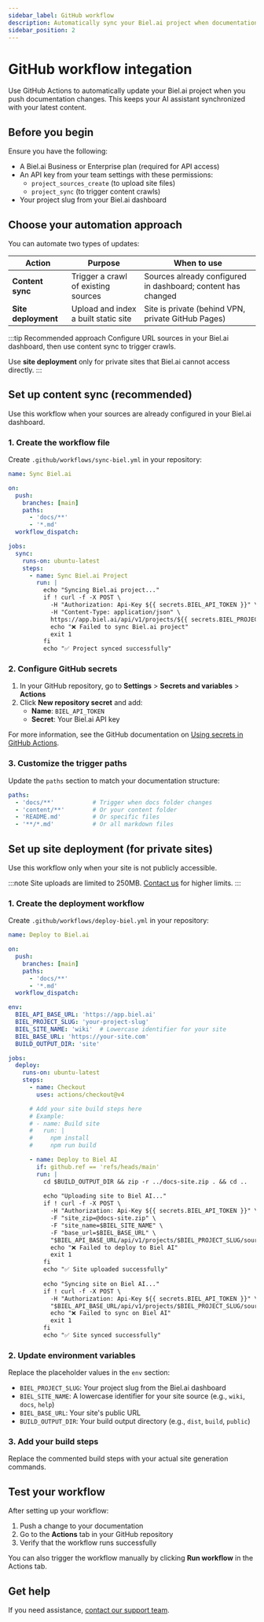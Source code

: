 ```yaml
---
sidebar_label: GitHub workflow
description: Automatically sync your Biel.ai project when documentation changes using GitHub Actions.
sidebar_position: 2
---
```


# GitHub workflow integation

Use GitHub Actions to automatically update your Biel.ai project when you push documentation changes. This keeps your AI assistant synchronized with your latest content.

## Before you begin

Ensure you have the following:

- A Biel.ai Business or Enterprise plan (required for API access)
- An API key from your team settings with these permissions:
  - `project_sources_create` (to upload site files)
  - `project_sync` (to trigger content crawls)
- Your project slug from your Biel.ai dashboard

## Choose your automation approach

You can automate two types of updates:

| Action | Purpose | When to use |
|--------|---------|-------------|
| **Content sync** | Trigger a crawl of existing sources | Sources already configured in dashboard; content has changed |
| **Site deployment** | Upload and index a built static site | Site is private (behind VPN, private GitHub Pages) |

:::tip Recommended approach
Configure URL sources in your Biel.ai dashboard, then use content sync to trigger crawls.

Use **site deployment** only for private sites that Biel.ai cannot access directly.
:::

## Set up content sync (recommended)

Use this workflow when your sources are already configured in your Biel.ai dashboard.

### 1. Create the workflow file

Create `.github/workflows/sync-biel.yml` in your repository:

```yaml
name: Sync Biel.ai

on:
  push:
    branches: [main]
    paths: 
      - 'docs/**'
      - '*.md'
  workflow_dispatch:

jobs:
  sync:
    runs-on: ubuntu-latest
    steps:
      - name: Sync Biel.ai Project
        run: |
          echo "Syncing Biel.ai project..."
          if ! curl -f -X POST \
            -H "Authorization: Api-Key ${{ secrets.BIEL_API_TOKEN }}" \
            -H "Content-Type: application/json" \
            https://app.biel.ai/api/v1/projects/${{ secrets.BIEL_PROJECT_SLUG }}/sources/sync/; then
            echo "❌ Failed to sync Biel.ai project"
            exit 1
          fi
          echo "✅ Project synced successfully"
```

### 2. Configure GitHub secrets

1. In your GitHub repository, go to **Settings** > **Secrets and variables** > **Actions**
2. Click **New repository secret** and add:
   - **Name**: `BIEL_API_TOKEN`
   - **Secret**: Your Biel.ai API key

For more information, see the GitHub documentation on [Using secrets in GitHub Actions](https://docs.github.com/actions/security-for-github-actions/security-guides/using-secrets-in-github-actions).

### 3. Customize the trigger paths

Update the `paths` section to match your documentation structure:

```yaml
paths: 
  - 'docs/**'           # Trigger when docs folder changes
  - 'content/**'        # Or your content folder
  - 'README.md'         # Or specific files
  - '**/*.md'           # Or all markdown files
```

## Set up site deployment (for private sites)

Use this workflow only when your site is not publicly accessible.

:::note
Site uploads are limited to 250MB. [Contact us](https://biel.ai/contact) for higher limits.
:::

### 1. Create the deployment workflow

Create `.github/workflows/deploy-biel.yml` in your repository:

```yaml
name: Deploy to Biel.ai

on:
  push:
    branches: [main]
    paths: 
      - 'docs/**'
      - '*.md'
  workflow_dispatch:

env:
  BIEL_API_BASE_URL: 'https://app.biel.ai'
  BIEL_PROJECT_SLUG: 'your-project-slug'
  BIEL_SITE_NAME: 'wiki'  # Lowercase identifier for your site
  BIEL_BASE_URL: 'https://your-site.com'
  BUILD_OUTPUT_DIR: 'site'

jobs:
  deploy:
    runs-on: ubuntu-latest
    steps:
      - name: Checkout
        uses: actions/checkout@v4

      # Add your site build steps here
      # Example:
      # - name: Build site
      #   run: |
      #     npm install
      #     npm run build

      - name: Deploy to Biel AI
        if: github.ref == 'refs/heads/main'
        run: |
          cd $BUILD_OUTPUT_DIR && zip -r ../docs-site.zip . && cd ..
          
          echo "Uploading site to Biel AI..."
          if ! curl -f -X POST \
            -H "Authorization: Api-Key ${{ secrets.BIEL_API_TOKEN }}" \
            -F "site_zip=@docs-site.zip" \
            -F "site_name=$BIEL_SITE_NAME" \
            -F "base_url=$BIEL_BASE_URL" \
            "$BIEL_API_BASE_URL/api/v1/projects/$BIEL_PROJECT_SLUG/sources/"; then
            echo "❌ Failed to deploy to Biel AI"
            exit 1
          fi
          echo "✅ Site uploaded successfully"
          
          echo "Syncing site on Biel AI..."
          if ! curl -f -X POST \
            -H "Authorization: Api-Key ${{ secrets.BIEL_API_TOKEN }}" \
            "$BIEL_API_BASE_URL/api/v1/projects/$BIEL_PROJECT_SLUG/sources/sync/"; then
            echo "❌ Failed to sync on Biel AI"
            exit 1
          fi
          echo "✅ Site synced successfully"
```

### 2. Update environment variables

Replace the placeholder values in the `env` section:
- `BIEL_PROJECT_SLUG`: Your project slug from the Biel.ai dashboard
- `BIEL_SITE_NAME`: A lowercase identifier for your site source (e.g., `wiki`, `docs`, `help`)
- `BIEL_BASE_URL`: Your site's public URL
- `BUILD_OUTPUT_DIR`: Your build output directory (e.g., `dist`, `build`, `public`)

### 3. Add your build steps

Replace the commented build steps with your actual site generation commands.

## Test your workflow

After setting up your workflow:

1. Push a change to your documentation
2. Go to the **Actions** tab in your GitHub repository
3. Verify that the workflow runs successfully

You can also trigger the workflow manually by clicking **Run workflow** in the Actions tab.

## Get help

If you need assistance, [contact our support team](https://biel.ai/contact). 
